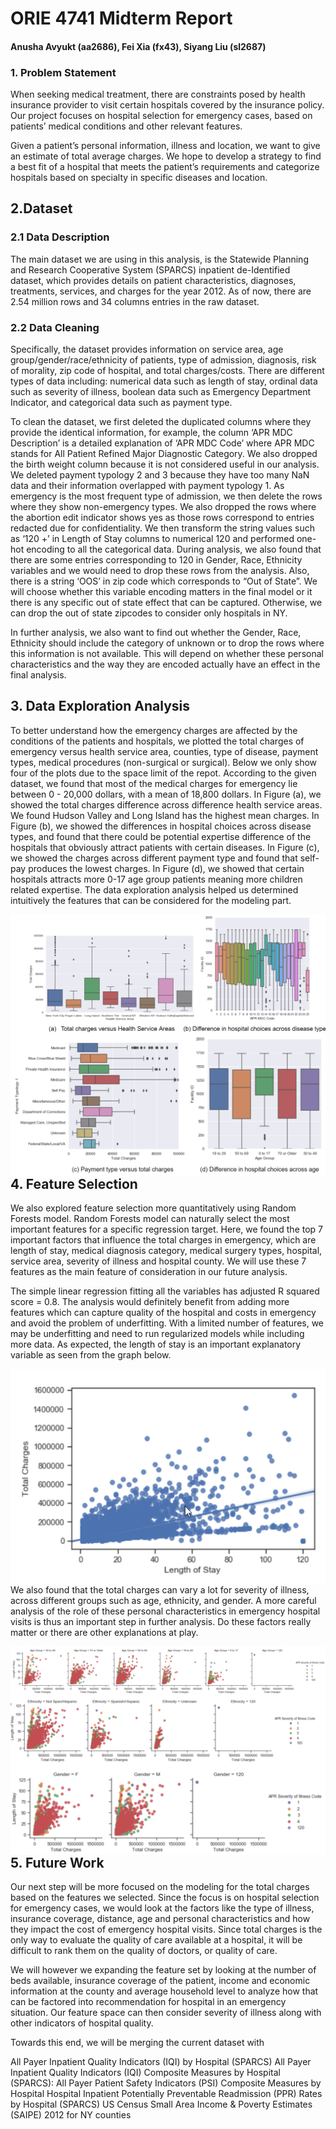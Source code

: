 # ORIE 4741 Midterm Report
#### Anusha Avyukt (aa2686), Fei Xia (fx43), Siyang Liu (sl2687)
### 1. Problem Statement
When seeking medical treatment, there are constraints posed by health insurance provider to visit certain hospitals covered by the insurance policy. Our project focuses on hospital selection for emergency cases, based on patients’ medical conditions and other relevant features.

Given a patient’s personal information, illness and location, we want to give an estimate of total average charges. We hope to develop a strategy to find a best fit of a hospital that meets the patient’s requirements and categorize hospitals based on specialty in specific diseases and location. 

## 2.Dataset
### 2.1 Data Description
The main dataset we are using in this analysis, is the Statewide Planning and Research Cooperative System (SPARCS) inpatient de-Identified dataset, which provides details on patient characteristics, diagnoses, treatments, services, and charges for the year 2012. As of now, there are 2.54 million rows and 34 columns entries in the raw dataset. 
### 2.2 Data Cleaning
Specifically, the dataset provides information on service area, age group/gender/race/ethnicity of patients, type of admission, diagnosis, risk of morality, zip code of hospital, and total charges/costs. There are different types of data including: numerical data such as length of stay,  ordinal data such as severity of illness, boolean data such as Emergency Department Indicator, and categorical data such as payment type. 

To clean the dataset, we first deleted the duplicated columns where they provide the identical information, for example, the column ‘APR MDC Description’ is a detailed explanation of ‘APR MDC Code’ where APR MDC stands for All Patient Refined Major Diagnostic Category. We also dropped the birth weight column because it is not considered useful in our analysis. We deleted payment typology 2 and 3 because they have too many NaN data and their information overlapped with payment typology 1. As emergency is the most frequent type of admission, we then delete the rows where they show non-emergency types.  We also dropped the rows where the abortion edit indicator shows yes as those rows correspond to entries redacted due for confidentiality. We then transform the string values such as ‘120 +’ in Length of Stay columns to numerical 120 and performed one-hot encoding to all the categorical data. During analysis, we also found that there are some entries corresponding to 120 in Gender, Race, Ethnicity variables and we would need to drop these rows from the analysis. Also, there is a string ‘OOS’ in zip code which corresponds to “Out of State”. We will choose whether this variable encoding matters in the final model or it there is any specific out of state effect that can be captured. Otherwise, we can drop the out of state zipcodes to consider only hospitals in NY. 

In further analysis, we also want to find out whether the Gender, Race, Ethnicity should include the category of unknown or to drop the rows where this information is not available. This will depend on whether these personal characteristics and the way they are encoded actually have an effect in the final analysis.


## 3. Data Exploration Analysis
To better understand how the emergency charges are affected by the conditions of the patients and hospitals, we plotted the total charges of emergency versus health service area, counties, type of disease, payment types, medical procedures (non-surgical or surgical). Below we only show four of the plots due to the space limit of the repot. According to the given dataset, we found that most of the medical charges for emergency lie between 0 - 20,000 dollars, with a mean of 18,800 dollars. In Figure (a), we showed the total charges difference across difference health service areas. We found Hudson Valley and Long Island has the highest mean charges. In Figure (b), we showed the differences in hospital choices across disease types, and found that there could be potential expertise difference of the hospitals that obviously attract patients with certain diseases. In Figure (c), we showed the charges across different payment type and found that self-pay produces the lowest charges. In Figure (d), we showed that certain hospitals attracts more 0-17 age group patients meaning more children related expertise. The data exploration analysis helped us determined intuitively the features that can be considered for the modeling part.

<img src="Figure.PNG"
     alt="Markdown Monster icon"
     style="float: left; margin-right: 10px;" />


## 4. Feature Selection
We also explored feature selection more quantitatively using Random Forests model. Random Forests model can naturally select the most important features for a specific regression target. Here, we found the top 7 important factors that influence the total charges in emergency, which are length of stay, medical diagnosis category, medical surgery types, hospital, service area, severity of illness and hospital county. We will use these 7 features as the main feature of consideration in our future analysis. 

The simple linear regression fitting all the variables has adjusted R squared score = 0.8. 
The analysis would definitely benefit from adding more features which can capture quality of the hospital and costs in emergency and avoid the problem of underfitting. With a limited number of features, we may be underfitting and need to run regularized models while including more data.  As expected, the length of stay is an important explanatory variable as seen from the graph below. 

<img src="figure2.PNG"
     alt="Markdown Monster icon"
     style="float: left; margin-right: 20px;" />
     
We also found that the total charges can vary a lot for severity of illness, across different groups such as age, ethnicity, and gender. A more careful analysis of the role of these personal characteristics in emergency hospital visits is thus an important step in further analysis. Do these factors really matter or there are other explanations at play. 

<img src="Figure3.PNG"
     alt="Markdown Monster icon"
     style="float: left; margin-right: 10px;" />

## 5. Future Work
Our next step will be more focused on the modeling for the total charges based on the features we selected. Since the focus is on hospital selection for emergency cases, we would look at the factors like the type of illness, insurance coverage, distance, age and personal characteristics and how they impact the cost of emergency hospital visits. Since total charges is the only way to evaluate the quality of care available at a hospital, it will be difficult to rank them on the quality of doctors, or quality of care. 

We will however we expanding the feature set by looking at the number of beds available, insurance coverage of the patient, income and economic information at the county and average household level to analyze how that can be factored into recommendation for hospital in an emergency situation.  Our feature space can then consider severity of illness along with other indicators of hospital quality.
 
Towards this end, we will be merging the current dataset with 

All Payer Inpatient Quality Indicators (IQI) by Hospital (SPARCS)
All Payer Inpatient Quality Indicators (IQI) Composite Measures by Hospital (SPARCS):
All Payer Patient Safety Indicators (PSI) Composite Measures by Hospital
Hospital Inpatient Potentially Preventable Readmission (PPR) Rates by Hospital (SPARCS)
US Census Small Area Income & Poverty Estimates (SAIPE) 2012 for NY counties

